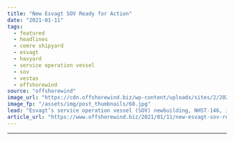 ```yaml
---
title: "New Esvagt SOV Ready for Action"
date: "2021-01-11"
tags: 
  - featured
  - headlines
  - cemre shipyard
  - esvagt
  - havyard
  - service operation vessel
  - sov
  - vestas
  - offshorewind
source: "offshorewind"
image_url: "https://cdn.offshorewind.biz/wp-content/uploads/sites/2/2021/01/11113009/New-Esvagt-SOV-Ready-for-Action.jpg"
image_fp: "/assets/img/post_thumbnails/68.jpg"
lead: "Esvagt’s service operation vessel (SOV) newbuilding, NHST-146, is now ready to start working for"
article_url: "https://www.offshorewind.biz/2021/01/11/new-esvagt-sov-ready-for-action/"
---
```


---
